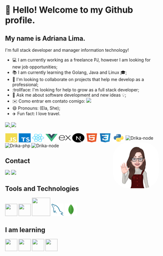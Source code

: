 # 👋 Hello! Welcome to my Github profile. </br>

## My name is Adriana Lima. </br>
I'm full stack developer and manager information technology!

- 💻 I am currently working as a freelance PJ, however I am looking for new job opportunities;
- 📚 I am currently learning the Golang, Java and Linux 🎓;
- 🚧 I'm looking to collaborate on projects that help me develop as a professional;
- :trollface: I'm looking for help to grow as a full stack developer;
- 💬 Ask me about software development and new ideas 💡;
- ✉️ Como entrar em contato comigo: <a href = "mailto:adrianalima-dev@outlook.com"><img src="https://img.shields.io/badge/-email-%230077B5?style=for-the-badge&logo=email&logoColor=white" target="_blank"></a>
- 😄 Pronouns: (Ela, She);
- ✈️ Fun fact: I love travel.

<div display="flex" flexDirection="row">
 <a href="https://github.com/Adrianalcr">
  <img height="150em" src="https://github-readme-stats.vercel.app/api?username=Adrianalcr&show_icons=true&theme=dark&include_all_commits=true&count_private=true"/>
  <img height="150em" src="https://github-readme-stats.vercel.app/api/top-langs/?username=Adrianalcr&layout=compact&langs_count=7&theme=dark"/>
 </a>
</div>

<div style="display: inline_block"><br>
  <img align="center" alt="Drika-Js" height="30" width="40" src="https://raw.githubusercontent.com/devicons/devicon/master/icons/javascript/javascript-plain.svg">
  <img align="center" alt="Drika-Ts" height="30" width="40" src="https://raw.githubusercontent.com/devicons/devicon/master/icons/typescript/typescript-plain.svg">
  <img align="center" alt="Drika-React" height="30" width="40" src="https://raw.githubusercontent.com/devicons/devicon/master/icons/react/react-original.svg">
  <img align="center" alt="Drika-Vue" height="30" width="40" src="https://raw.githubusercontent.com/devicons/devicon/master/icons/vuejs/vuejs-original.svg">
  <img align="center" alt="Drika-express" height="30" width="40" src="https://raw.githubusercontent.com/devicons/devicon/master/icons/express/express-original.svg">
  <img align="center" alt="Drika-nextjs" height="30" width="40" src="https://raw.githubusercontent.com/devicons/devicon/master/icons/nextjs/nextjs-original.svg">
  <img align="center" alt="Drika-HTML" height="30" width="40" src="https://raw.githubusercontent.com/devicons/devicon/master/icons/html5/html5-original.svg">
  <img align="center" alt="Drika-CSS" height="30" width="40" src="https://raw.githubusercontent.com/devicons/devicon/master/icons/css3/css3-original.svg">
  <img align="center" alt="Drika-Python" height="30" width="40" src="https://raw.githubusercontent.com/devicons/devicon/master/icons/python/python-original.svg">
  <img align="center" alt="Drika-node" height="30" width="40" src="https://cdn.jsdelivr.net/gh/devicons/devicon/icons/nodejs/nodejs-plain.svg" />
  <img align="center" alt="Drika-php" height="40" width="40" src="https://cdn.jsdelivr.net/gh/devicons/devicon/icons/php/php-plain.svg" />
  <img align="center" alt="Drika-node" height="30" width="40" src="https://cdn.jsdelivr.net/gh/devicons/devicon/icons/wordpress/wordpress-plain.svg" />
 
  
  <img align="right" alt="Drika-pic" height="150" style="border-radius:50px;" src="img/eu.png">
</div>



  ## Contact

<div display="flex" flexDirection="row"> 
  <!--<a href="https://instagram.com/adrianalima_dev" target="_blank"><img src="https://img.shields.io/badge/-Instagram-%23E4405F?style=for-the-badge&logo=instagram&logoColor=white" target="_blank"></a>-->
  <a href = "mailto:adrianalima-dev@outlook.com"><img src="https://img.shields.io/badge/-email-%230077B5?style=for-the-badge&logo=email&logoColor=white" target="_blank"></a>
  <a href="https://www.linkedin.com/in/adriana-lima-cr" target="_blank"><img src="https://img.shields.io/badge/-LinkedIn-%230077B5?style=for-the-badge&logo=linkedin&logoColor=white" target="_blank"></a> 
  

</div>

 ## Tools and Technologies</br>
 <img src="https://cdn.jsdelivr.net/gh/devicons/devicon/icons/git/git-original.svg" width="40" height="40"/> <img src="https://cdn.jsdelivr.net/gh/devicons/devicon/icons/github/github-original.svg" width="40" height="40" /> <img 
src="https://cdn.jsdelivr.net/gh/devicons/devicon/icons/amazonwebservices/amazonwebservices-original-wordmark.svg" width="60" height="60" /> <img height="40" width="40" src="https://raw.githubusercontent.com/devicons/devicon/master/icons/mysql/mysql-original.svg" /> <img height="40" width="40" src="https://raw.githubusercontent.com/devicons/devicon/master/icons/mongodb/mongodb-original.svg" />
 
## I am learning </br>
<img src="https://cdn.jsdelivr.net/gh/devicons/devicon/icons/java/java-original.svg" width="40" height="40"/> <img src="https://cdn.jsdelivr.net/gh/devicons/devicon/icons/linux/linux-original.svg" width="40" height="40"/> <img src="https://cdn.jsdelivr.net/gh/devicons/devicon/icons/go/go-original.svg" width="40" height="40"/> <img src="https://cdn.jsdelivr.net/gh/devicons/devicon/icons/docker/docker-original.svg" width="40" height="40"/>
